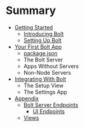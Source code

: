 # Summary

* [Getting Started](README.md)
    * [Introducing Bolt](sub.md)
    * [Setting Up Bolt](setting-up-bolt.md)
* [Your First Bolt App](your-first-bolt-app.md)
    * [package.json](packagejson.md)
    * The Bolt Server
    * Apps Without Servers
    * Non-Node Servers
* [Integrating With Bolt](integrating-with-bolt.md)
    * The Setup View
    * The Settings App
* [Appendix](appendix.md)
    * [Bolt Server Endpoints](bolt-server-endpoints.md)
        * [UI Endpoints](ui-endpoints.md)
    * [Views](views.md)

